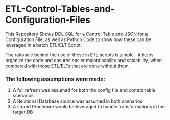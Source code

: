 # ETL-Control-Tables-and-Configuration-Files
This Repository Shows DDL SQL for a Control Table and JSON for a Configuration File, as well as Python Code to show how these can be leveraged in a batch ETL/ELT Script. 

The rationale behind the use of these in ETL scripts is simple - it helps organize the code and ensures easier maintainability and scalability, when compared with those ETL/ELTs that are done without them. 



### The following assumptions were made:

1. A full refresh was assumed for both the config file and control table scenarios
2. A Relational Database source was assumed in both scenarios
3. A stored Procedure would be leveraged to handle transformations in the target DB
